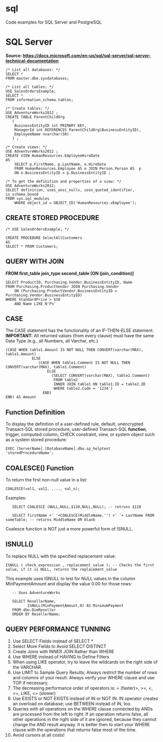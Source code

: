 # sql
Code examples for SQL Server and PostgreSQL

# SQL Server

**Source: https://docs.microsoft.com/en-us/sql/sql-server/sql-server-technical-documentation**

```
/* List all databases: */
SELECT *
FROM master.dbo.sysdatabases;

/* List all tables: */
USE SalesOrdersExample;
SELECT *
FROM information_schema.tables;

/* Create tables: */
USE AdventureWorks2012 ;  
CREATE TABLE ParentChildOrg  
   (  
    BusinessEntityID int PRIMARY KEY,  
    ManagerId int REFERENCES ParentChildOrg(BusinessEntityID),  
    EmployeeName nvarchar(50)   
   ) ;

/* Create views: */
USE AdventureWorks2012 ;   
CREATE VIEW HumanResources.EmployeeHireDate  
AS  
    SELECT p.FirstName, p.LastName, e.HireDate  
    FROM HumanResources.Employee AS e JOIN Person.Person AS  p  
    ON e.BusinessEntityID = p.BusinessEntityID ;

/* To get the definition and properties of a view: */
USE AdventureWorks2012;  
SELECT definition, uses_ansi_nulls, uses_quoted_identifier, is_schema_bound  
FROM sys.sql_modules  
    WHERE object_id = OBJECT_ID('HumanResources.vEmployee');

```

## CREATE STORED PROCEDURE

```
/* USE SalesOrdersExample; */

CREATE PROCEDURE SelectAllCustomers
AS
SELECT * FROM Customers;

```

## QUERY WITH JOIN
**FROM first_table join_type second_table [ON (join_condition)]**

```
SELECT ProductID, Purchasing.Vendor.BusinessEntityID, Name
FROM Purchasing.ProductVendor JOIN Purchasing.Vendor
    ON (Purchasing.ProductVendor.BusinessEntityID = Purchasing.Vendor.BusinessEntityID)
WHERE StandardPrice > $10
    AND Name LIKE N'F%'
```

## CASE

The CASE statement has the functionality of an IF-THEN-ELSE statement. **IMPORTANT:** All returned values (from every clause) must have the same Data Type (e.g., all Numbers, all Varchar, etc.)

```
(CASE WHEN table1.Amount IS NOT NULL THEN CONVERT(varchar(MAX), table1.Amount)
            ELSE
               (CASE WHEN table1.Comment IS NOT NULL THEN CONVERT(varchar(MAX), table1.Comment)
                   ELSE
                     (SELECT CONVERT(varchar(MAX), table2.Comment)
                      FROM table2
                      INNER JOIN table1 ON table1.ID = table2.ID
                      WHERE table2.Code = '1234')
                 END)
END) AS Amount
```

## Function Definition

To display the definition of a user-defined rule, default, unencrypted Transact-SQL stored procedure, user-defined Transact-SQL **function**, trigger, computed column, CHECK constraint, view, or system object such as a system stored procedure:
```
EXEC [ServerName].[DatabaseName].dbo.sp_helptext 'storedProcedureName';
```

## COALESCE() Function

To return the first non-null value in a list:
```
COALESCE(val1, val2, ...., val_n);
```
Examples:
```
   SELECT COALESCE (NULL,NULL,$110,NULL,NULL); -- retruns $110

   SELECT firstName +' '+COALESCE(MiddleName,'') +' '+ LastName FROM someTable; -- returns MiddleName OR blank

```
Coalesce function is NOT just a more powerful form of ISNULL.

## ISNULL()

To replace NULL with the specified replacement value:
```
ISNULL ( check_expression , replacement_value ); -- Checks the first value, if it is NULL, returns the replacement_value
```
This example uses ISNULL to test for NULL values in the column MinPaymentAmount and display the value 0.00 for those rows:
```
   -- Uses AdventureWorks  
  
   SELECT ResellerName,   
          ISNULL(MinPaymentAmount,0) AS MinimumPayment  
   FROM dbo.DimReseller  
   ORDER BY ResellerName;
```

## QUERY PERFORMANCE TUNNING

1. Use SELECT Fields instead of SELECT *
2. Select More Fields to Avoid SELECT DISTINCT
3. Create Joins with INNER JOIN Rather than WHERE
4. Use WHERE instead of HAVING to Define Filters
5. When using LIKE operator, try to leave the wildcards on the right side of the VARCHAR.
6. Use LIMIT to Sample Query Results; Always restrict the number of rows and columns of your result. Always verify your WHERE clause and use TOP if necessary.
7. The decreasing performance order of operators is: = (faster)>, >=, <, <=, LIKE, <> (slower)
8. Use EXISTS or NOT EXISTS instead of IN or NOT IN. IN operator creates an overload on database; use BETWEEN instead of IN, too.
9. Queries with all operations on the WHERE clause connected by ANDs are processed from the left to right. If an operation returns false, all other operations in the right side of it are ignored, because they cannot change the AND result anyway. It is better then to start your WHERE clause with the operations that returns false most of the time.
10. Avoid cursors at all costs!

